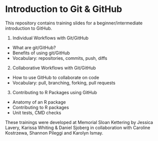 # Introduction to Git & GitHub

This repository contains training slides for a beginner/intermediate introduction to GitHub.

1. Individual Workflows with Git/GitHub
- What are git/GitHub?
- Benefits of using git/GitHub
- Vocabulary: repositories, commits, push, diffs

2. Collaborative Workflows with Git/GitHub
- How to use GitHub to collaborate on code
- Vocabulary: pull, branching, forking, pull requests

3. Contributing to R Packages using GitHub
- Anatomy of an R package
- Contributing to R packages
- Unit tests, CMD checks

These trainings were developed at Memorial Sloan Kettering by Jessica Lavery, Karissa Whiting & Daniel Sjoberg in collaboration with Caroline Kostrzewa, Shannon Pileggi and Karolyn Ismay.
